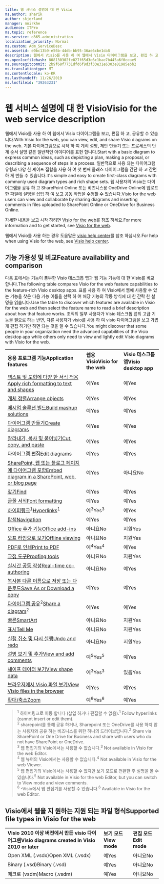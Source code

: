 ```yaml
---
title: 웹 서비스 설명에 대 한 Visio
ms.author: sharik
author: skjerland
manager: mnirkhe
audience: ITPro
ms.topic: reference
ms.service: o365-administration
localization_priority: Normal
ms.custom: Adm_ServiceDesc
ms.assetid: e0bc13b9-e56b-44db-bb95-36ae6cbe1da8
description: 웹에서 Visio를 사용 하 여 웹에서 Visio 다이어그램을 보고, 편집 하 고, 공유할 수 있습니다.
ms.openlocfilehash: 808130302fe027f65d3e6c1bae7b445a6f0ceae9
ms.sourcegitcommit: 2b9f68f7731dfd6f9d3f33e31e6303e81985ebb2
ms.translationtype: MT
ms.contentlocale: ko-KR
ms.lasthandoff: 11/26/2019
ms.locfileid: "39263231"
---
```

# <a name="visio-for-the-web-service-description"></a><span data-ttu-id="36604-103">웹 서비스 설명에 대 한 Visio</span><span class="sxs-lookup"><span data-stu-id="36604-103">Visio for the web service description</span></span>

<span data-ttu-id="36604-104">웹에서 Visio를 사용 하 여 웹에서 Visio 다이어그램을 보고, 편집 하 고, 공유할 수 있습니다.</span><span class="sxs-lookup"><span data-stu-id="36604-104">With Visio for the web, you can view, edit, and share Visio diagrams on the web.</span></span> <span data-ttu-id="36604-105">기본 다이어그램으로 시작 하 여 계획 설명, 제안 만들기 또는 프로세스의 단계 순서 설명 같은 일반적인 아이디어를 표현 합니다.</span><span class="sxs-lookup"><span data-stu-id="36604-105">Start with a basic diagram to express common ideas, such as depicting a plan, making a proposal, or describing a sequence of steps in a process.</span></span> <span data-ttu-id="36604-106">일반적으로 사용 되는 다이어그램 유형과 다양 한 셰이프 집합을 사용 하 여 첫 번째 클래스 다이어그램을 간단 하 고 간편 하 게 만들 수 있습니다.</span><span class="sxs-lookup"><span data-stu-id="36604-106">It's simple and easy to create first-class diagrams with commonly used diagram types and rich shape sets.</span></span> <span data-ttu-id="36604-107">웹 사용자의 Visio는 다이어그램을 공유 하 고 SharePoint Online 또는 비즈니스용 OneDrive Online에 업로드 한 파일에 설명을 삽입 하 여 보고 공동 작업을 수행할 수 있습니다.</span><span class="sxs-lookup"><span data-stu-id="36604-107">Visio for the web users can view and collaborate by sharing diagrams and inserting comments in files uploaded to SharePoint Online or OneDrive for Business Online.</span></span>
  
<span data-ttu-id="36604-108">자세한 내용을 보고 시작 하려면 [Visio for the web](https://products.office.com/en-US/visio/visio-online)를 참조 하세요.</span><span class="sxs-lookup"><span data-stu-id="36604-108">For more information and to get started, see [Visio for the web](https://products.office.com/en-US/visio/visio-online).</span></span>
  
<span data-ttu-id="36604-109">웹에서 Visio를 사용 하는 경우 도움말은 [visio help center](https://support.office.com/visio)를 참조 하십시오.</span><span class="sxs-lookup"><span data-stu-id="36604-109">For help when using Visio for the web, see [Visio help center](https://support.office.com/visio).</span></span>
  
## <a name="feature-availability-and-comparison"></a><span data-ttu-id="36604-110">기능 가용성 및 비교</span><span class="sxs-lookup"><span data-stu-id="36604-110">Feature availability and comparison</span></span>

<span data-ttu-id="36604-111">다음 표에서는 기능이 풍부한 Visio 데스크톱 앱과 웹 기능 기능에 대 한 Visio를 비교 합니다.</span><span class="sxs-lookup"><span data-stu-id="36604-111">The following table compares Visio for the web feature capabilities to the feature-rich Visio desktop apps.</span></span> <span data-ttu-id="36604-112">표를 사용 하 여 Visio에서 웹에 사용할 수 있는 기능을 찾은 다음 기능 이름을 선택 하 여 해당 기능의 작동 방식에 대 한 간략 한 설명을 읽습니다.</span><span class="sxs-lookup"><span data-stu-id="36604-112">Use the table to discover which features are available in Visio for the web and then select the feature name to read a brief description about how that feature works.</span></span> <span data-ttu-id="36604-113">조직의 일부 사용자가 Visio 데스크톱 앱의 고급 기능을 필요로 하는 반면, 다른 사용자가 visio를 사용 하 여 visio 다이어그램을 보고 가볍게 편집 하기만 하면 되는 것을 알 수 있습니다.</span><span class="sxs-lookup"><span data-stu-id="36604-113">You might discover that some people in your organization need the advanced capabilities of the Visio desktop app while others only need to view and lightly edit Visio diagrams with Visio for the web.</span></span> 
  
||||
|:-----|:-----|:-----|
|<span data-ttu-id="36604-114">**응용 프로그램 기능**</span><span class="sxs-lookup"><span data-stu-id="36604-114">**Application features**</span></span> <br/> |<span data-ttu-id="36604-115">**웹용 Visio**</span><span class="sxs-lookup"><span data-stu-id="36604-115">**Visio for the web**</span></span> <br/> |<span data-ttu-id="36604-116">**Visio 데스크톱 앱**</span><span class="sxs-lookup"><span data-stu-id="36604-116">**Visio desktop app**</span></span> <br/> |
|[<span data-ttu-id="36604-117">텍스트 및 도형에 다양 한 서식 적용</span><span class="sxs-lookup"><span data-stu-id="36604-117">Apply rich formatting to text and shapes</span></span>](visio-online.md#apply-rich-formatting-to-text-and-shapes) <br/> |<span data-ttu-id="36604-118">예</span><span class="sxs-lookup"><span data-stu-id="36604-118">Yes</span></span>  <br/> |<span data-ttu-id="36604-119">예</span><span class="sxs-lookup"><span data-stu-id="36604-119">Yes</span></span>  <br/> |
|[<span data-ttu-id="36604-120">개체 정렬</span><span class="sxs-lookup"><span data-stu-id="36604-120">Arrange objects</span></span>](visio-online.md#arrange-objects) <br/> |<span data-ttu-id="36604-121">예</span><span class="sxs-lookup"><span data-stu-id="36604-121">Yes</span></span>  <br/> |<span data-ttu-id="36604-122">예</span><span class="sxs-lookup"><span data-stu-id="36604-122">Yes</span></span>  <br/> |
|[<span data-ttu-id="36604-123">매시업 솔루션 빌드</span><span class="sxs-lookup"><span data-stu-id="36604-123">Build mashup solutions</span></span>](visio-online.md#build-mashup-solutions) <br/> |<span data-ttu-id="36604-124">예</span><span class="sxs-lookup"><span data-stu-id="36604-124">Yes</span></span>  <br/> |<span data-ttu-id="36604-125">예</span><span class="sxs-lookup"><span data-stu-id="36604-125">Yes</span></span>  <br/> |
|[<span data-ttu-id="36604-126">다이어그램 만들기</span><span class="sxs-lookup"><span data-stu-id="36604-126">Create diagrams</span></span>](visio-online.md#create-diagrams) <br/> |<span data-ttu-id="36604-127">예</span><span class="sxs-lookup"><span data-stu-id="36604-127">Yes</span></span>  <br/> |<span data-ttu-id="36604-128">예</span><span class="sxs-lookup"><span data-stu-id="36604-128">Yes</span></span>  <br/> |
|[<span data-ttu-id="36604-129">잘라내기, 복사 및 붙여넣기</span><span class="sxs-lookup"><span data-stu-id="36604-129">Cut, copy, and paste</span></span>](visio-online.md#cut-copy-and-paste) <br/> |<span data-ttu-id="36604-130">예</span><span class="sxs-lookup"><span data-stu-id="36604-130">Yes</span></span>  <br/> |<span data-ttu-id="36604-131">예</span><span class="sxs-lookup"><span data-stu-id="36604-131">Yes</span></span>  <br/> |
|[<span data-ttu-id="36604-132">다이어그램 편집</span><span class="sxs-lookup"><span data-stu-id="36604-132">Edit diagrams</span></span>](visio-online.md#edit-diagrams) <br/> |<span data-ttu-id="36604-133">예</span><span class="sxs-lookup"><span data-stu-id="36604-133">Yes</span></span>  <br/> |<span data-ttu-id="36604-134">예</span><span class="sxs-lookup"><span data-stu-id="36604-134">Yes</span></span>  <br/> |
|[<span data-ttu-id="36604-135">SharePoint, 웹 또는 블로그 페이지에 다이어그램 포함</span><span class="sxs-lookup"><span data-stu-id="36604-135">Embed diagram in a SharePoint, web, or blog page</span></span>](visio-online.md#embed-diagram-in-a-sharepoint-web-or-blog-page) <br/> |<span data-ttu-id="36604-136">예</span><span class="sxs-lookup"><span data-stu-id="36604-136">Yes</span></span>  <br/> |<span data-ttu-id="36604-137">아니요</span><span class="sxs-lookup"><span data-stu-id="36604-137">No</span></span>  <br/> |
|[<span data-ttu-id="36604-138">찾기</span><span class="sxs-lookup"><span data-stu-id="36604-138">Find</span></span>](visio-online.md#find) <br/> |<span data-ttu-id="36604-139">예</span><span class="sxs-lookup"><span data-stu-id="36604-139">Yes</span></span>  <br/> |<span data-ttu-id="36604-140">예</span><span class="sxs-lookup"><span data-stu-id="36604-140">Yes</span></span>  <br/> |
|[<span data-ttu-id="36604-141">글꼴 서식</span><span class="sxs-lookup"><span data-stu-id="36604-141">Font formatting</span></span>](visio-online.md#font-formatting) <br/> |<span data-ttu-id="36604-142">예</span><span class="sxs-lookup"><span data-stu-id="36604-142">Yes</span></span>  <br/> |<span data-ttu-id="36604-143">예</span><span class="sxs-lookup"><span data-stu-id="36604-143">Yes</span></span>  <br/> |
|<span data-ttu-id="36604-144">[하이퍼링크](visio-online.md#hyperlinks)<sup>1</sup></span><span class="sxs-lookup"><span data-stu-id="36604-144">[Hyperlinks](visio-online.md#hyperlinks)<sup>1</sup></span></span> <br/> |<span data-ttu-id="36604-145">예<sup>3</sup></span><span class="sxs-lookup"><span data-stu-id="36604-145">Yes<sup>3</sup></span></span> <br/> |<span data-ttu-id="36604-146">예</span><span class="sxs-lookup"><span data-stu-id="36604-146">Yes</span></span>  <br/> |
|[<span data-ttu-id="36604-147">탐색</span><span class="sxs-lookup"><span data-stu-id="36604-147">Navigation</span></span>](visio-online.md#navigation) <br/> |<span data-ttu-id="36604-148">예</span><span class="sxs-lookup"><span data-stu-id="36604-148">Yes</span></span>  <br/> |<span data-ttu-id="36604-149">예</span><span class="sxs-lookup"><span data-stu-id="36604-149">Yes</span></span>  <br/> |
|[<span data-ttu-id="36604-150">Office 추가 기능</span><span class="sxs-lookup"><span data-stu-id="36604-150">Office add-ins</span></span>](visio-online.md#office-add-ins) <br/> |<span data-ttu-id="36604-151">아니요</span><span class="sxs-lookup"><span data-stu-id="36604-151">No</span></span>  <br/> |<span data-ttu-id="36604-152">지원</span><span class="sxs-lookup"><span data-stu-id="36604-152">Yes</span></span>  <br/> |
|[<span data-ttu-id="36604-153">오프 라인으로 보기</span><span class="sxs-lookup"><span data-stu-id="36604-153">Offline viewing</span></span>](visio-online.md#offline-viewing) <br/> |<span data-ttu-id="36604-154">아니요</span><span class="sxs-lookup"><span data-stu-id="36604-154">No</span></span>  <br/> |<span data-ttu-id="36604-155">지원</span><span class="sxs-lookup"><span data-stu-id="36604-155">Yes</span></span>  <br/> |
|[<span data-ttu-id="36604-156">PDF로 인쇄</span><span class="sxs-lookup"><span data-stu-id="36604-156">Print to PDF</span></span>](visio-online.md#print-to-pdf) <br/> |<span data-ttu-id="36604-157">예<sup>4</sup></span><span class="sxs-lookup"><span data-stu-id="36604-157">Yes<sup>4</sup></span></span> <br/> |<span data-ttu-id="36604-158">예</span><span class="sxs-lookup"><span data-stu-id="36604-158">Yes</span></span>  <br/> |
|[<span data-ttu-id="36604-159">교정 도구</span><span class="sxs-lookup"><span data-stu-id="36604-159">Proofing tools</span></span>](visio-online.md#proofing-tools) <br/> |<span data-ttu-id="36604-160">아니요</span><span class="sxs-lookup"><span data-stu-id="36604-160">No</span></span>  <br/> |<span data-ttu-id="36604-161">지원</span><span class="sxs-lookup"><span data-stu-id="36604-161">Yes</span></span>  <br/> |
|[<span data-ttu-id="36604-162">실시간 공동 작성</span><span class="sxs-lookup"><span data-stu-id="36604-162">Real-time co-authoring</span></span>](visio-online.md#real-time-co-authoring) <br/> |<span data-ttu-id="36604-163">아니요</span><span class="sxs-lookup"><span data-stu-id="36604-163">No</span></span>  <br/> |<span data-ttu-id="36604-164">예</span><span class="sxs-lookup"><span data-stu-id="36604-164">Yes</span></span>  <br/> |
|[<span data-ttu-id="36604-165">복사본 다른 이름으로 저장 또는 다운로드</span><span class="sxs-lookup"><span data-stu-id="36604-165">Save As or Download a copy</span></span>](visio-online.md#save-as-or-download-a-copy) <br/> |<span data-ttu-id="36604-166">예</span><span class="sxs-lookup"><span data-stu-id="36604-166">Yes</span></span>  <br/> |<span data-ttu-id="36604-167">예</span><span class="sxs-lookup"><span data-stu-id="36604-167">Yes</span></span>  <br/> |
|<span data-ttu-id="36604-168">[다이어그램 공유](visio-online.md#share-a-diagram)<sup>2</sup></span><span class="sxs-lookup"><span data-stu-id="36604-168">[Share a diagram](visio-online.md#share-a-diagram)<sup>2</sup></span></span> <br/> |<span data-ttu-id="36604-169">예</span><span class="sxs-lookup"><span data-stu-id="36604-169">Yes</span></span>  <br/> |<span data-ttu-id="36604-170">예</span><span class="sxs-lookup"><span data-stu-id="36604-170">Yes</span></span>  <br/> |
|[<span data-ttu-id="36604-171">빠른</span><span class="sxs-lookup"><span data-stu-id="36604-171">SmartArt</span></span>](visio-online.md#smartart) <br/> |<span data-ttu-id="36604-172">아니요</span><span class="sxs-lookup"><span data-stu-id="36604-172">No</span></span>  <br/> |<span data-ttu-id="36604-173">지원</span><span class="sxs-lookup"><span data-stu-id="36604-173">Yes</span></span>  <br/> |
|[<span data-ttu-id="36604-174">표시</span><span class="sxs-lookup"><span data-stu-id="36604-174">Tell Me</span></span>](visio-online.md#tell-me) <br/> |<span data-ttu-id="36604-175">아니요</span><span class="sxs-lookup"><span data-stu-id="36604-175">No</span></span>  <br/> |<span data-ttu-id="36604-176">지원</span><span class="sxs-lookup"><span data-stu-id="36604-176">Yes</span></span>  <br/> |
|[<span data-ttu-id="36604-177">실행 취소 및 다시 실행</span><span class="sxs-lookup"><span data-stu-id="36604-177">Undo and redo</span></span>](visio-online.md#undo-and-redo) <br/> |<span data-ttu-id="36604-178">아니요</span><span class="sxs-lookup"><span data-stu-id="36604-178">No</span></span>  <br/> |<span data-ttu-id="36604-179">지원</span><span class="sxs-lookup"><span data-stu-id="36604-179">Yes</span></span>  <br/> |
|[<span data-ttu-id="36604-180">설명 보기 및 추가</span><span class="sxs-lookup"><span data-stu-id="36604-180">View and add comments</span></span>](visio-online.md#view-and-add-comments) <br/> |<span data-ttu-id="36604-181">예<sup>5</sup></span><span class="sxs-lookup"><span data-stu-id="36604-181">Yes<sup>5</sup></span></span> <br/> |<span data-ttu-id="36604-182">예</span><span class="sxs-lookup"><span data-stu-id="36604-182">Yes</span></span>  <br/> |
|[<span data-ttu-id="36604-183">셰이프 데이터 보기</span><span class="sxs-lookup"><span data-stu-id="36604-183">View shape data</span></span>](visio-online.md#view-shape-data) <br/> |<span data-ttu-id="36604-184">예<sup>3</sup></span><span class="sxs-lookup"><span data-stu-id="36604-184">Yes<sup>3</sup></span></span> <br/> |<span data-ttu-id="36604-185">있음</span><span class="sxs-lookup"><span data-stu-id="36604-185">Yes</span></span>  <br/> |
|[<span data-ttu-id="36604-186">브라우저에서 Visio 파일 보기</span><span class="sxs-lookup"><span data-stu-id="36604-186">View Visio files in the browser</span></span>](visio-online.md#view-visio-files-in-the-browser) <br/> |<span data-ttu-id="36604-187">예</span><span class="sxs-lookup"><span data-stu-id="36604-187">Yes</span></span>  <br/> |<span data-ttu-id="36604-188">예</span><span class="sxs-lookup"><span data-stu-id="36604-188">Yes</span></span>  <br/> |
|[<span data-ttu-id="36604-189">확대/축소</span><span class="sxs-lookup"><span data-stu-id="36604-189">Zoom</span></span>](visio-online.md#zoom) <br/> |<span data-ttu-id="36604-190">예<sup>6</sup></span><span class="sxs-lookup"><span data-stu-id="36604-190">Yes<sup>6</sup></span></span> <br/> |<span data-ttu-id="36604-191">예</span><span class="sxs-lookup"><span data-stu-id="36604-191">Yes</span></span>  <br/> |
   
> <span data-ttu-id="36604-192"><sup>1</sup> 하이퍼링크로 이동 합니다 (삽입 하거나 편집할 수 없음).</span><span class="sxs-lookup"><span data-stu-id="36604-192"><sup>1</sup> Follow hyperlinks (cannot insert or edit them).</span></span> 
<br/><span data-ttu-id="36604-193"><sup>2</sup> sharepoint를 통해 공유 하거나, Sharepoint 또는 OneDrive를 사용 하지 않는 사용자와 공유 하는 비즈니스를 위한 하나의 드라이브입니다.</span><span class="sxs-lookup"><span data-stu-id="36604-193"><sup>2</sup> Share via SharePoint or One Drive for Business and share with users who do not have SharePoint or OneDrive.</span></span> 
<br/> <span data-ttu-id="36604-194"><sup>3</sup> 웹 편집기의 Visio에서는 사용할 수 없습니다.</span><span class="sxs-lookup"><span data-stu-id="36604-194"><sup>3</sup> Not available in Visio for the web Editor.</span></span>
<br/><span data-ttu-id="36604-195"><sup>4</sup> 웹 뷰어의 Visio에서는 사용할 수 없습니다.</span><span class="sxs-lookup"><span data-stu-id="36604-195"><sup>4</sup> Not available in Visio for the web Viewer.</span></span> 
<br/><span data-ttu-id="36604-196"><sup>5</sup> 웹 편집기의 Visio에서는 사용할 수 없지만 보기 모드로 전환한 후 설명을 볼 수 있습니다.</span><span class="sxs-lookup"><span data-stu-id="36604-196"><sup>5</sup> Not available in Visio for the web Editor, but you can switch to View mode and view comments.</span></span> 
<br/><span data-ttu-id="36604-197"><sup>6</sup> -Visio에서 웹 편집기를 사용할 수 있습니다.</span><span class="sxs-lookup"><span data-stu-id="36604-197"><sup>6</sup> Available in Visio for the web Editor.</span></span> 
  
## <a name="supported-file-types-in-visio-for-the-web"></a><span data-ttu-id="36604-198">Visio에서 웹을 지 원하는 지원 되는 파일 형식</span><span class="sxs-lookup"><span data-stu-id="36604-198">Supported file types in Visio for the web</span></span>

||||
|:-----|:-----|:-----|
|<span data-ttu-id="36604-199">**Visio 2010 이상 버전에서 만든 visio 다이어그램**</span><span class="sxs-lookup"><span data-stu-id="36604-199">**Visio diagrams created in Visio 2010 or later**</span></span> <br/> |<span data-ttu-id="36604-200">**보기 모드**</span><span class="sxs-lookup"><span data-stu-id="36604-200">**View mode**</span></span> <br/> |<span data-ttu-id="36604-201">**편집 모드**</span><span class="sxs-lookup"><span data-stu-id="36604-201">**Edit mode**</span></span> <br/> |
|<span data-ttu-id="36604-202">Open XML (.vsdx)</span><span class="sxs-lookup"><span data-stu-id="36604-202">Open XML (.vsdx)</span></span>  <br/> |<span data-ttu-id="36604-203">예</span><span class="sxs-lookup"><span data-stu-id="36604-203">Yes</span></span>  <br/> |<span data-ttu-id="36604-204">아니요</span><span class="sxs-lookup"><span data-stu-id="36604-204">No</span></span>  <br/> |
|<span data-ttu-id="36604-205">Binary (.vsd)</span><span class="sxs-lookup"><span data-stu-id="36604-205">Binary (.vsd)</span></span>  <br/> |<span data-ttu-id="36604-206">예</span><span class="sxs-lookup"><span data-stu-id="36604-206">Yes</span></span>  <br/> |<span data-ttu-id="36604-207">아니요</span><span class="sxs-lookup"><span data-stu-id="36604-207">No</span></span>  <br/> |
|<span data-ttu-id="36604-208">매크로 (vsdm)</span><span class="sxs-lookup"><span data-stu-id="36604-208">Macro (.vsdm)</span></span>  <br/> |<span data-ttu-id="36604-209">예</span><span class="sxs-lookup"><span data-stu-id="36604-209">Yes</span></span>  <br/> |<span data-ttu-id="36604-210">아니요</span><span class="sxs-lookup"><span data-stu-id="36604-210">No</span></span>  <br/> |
   

